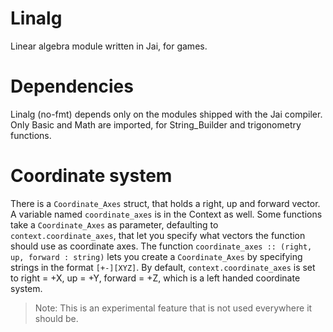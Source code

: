 # Linalg

Linear algebra module written in Jai, for games.

# Dependencies
Linalg (no-fmt) depends only on the modules shipped with the Jai compiler.
Only Basic and Math are imported, for String_Builder and trigonometry functions.

# Coordinate system
There is a `Coordinate_Axes` struct, that holds a right, up and forward vector. A variable named `coordinate_axes` is in the Context as well.
Some functions take a `Coordinate_Axes` as parameter, defaulting to `context.coordinate_axes`, that let you specify what vectors the function should use as coordinate axes.
The function `coordinate_axes :: (right, up, forward : string)` lets you create a `Coordinate_Axes` by specifying strings in the format `[+-][XYZ]`.
By default, `context.coordinate_axes` is set to right = +X, up = +Y, forward = +Z, which is a left handed coordinate system.

> Note: This is an experimental feature that is not used everywhere it should be.
